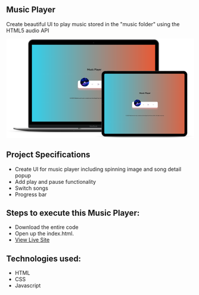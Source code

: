 ## Music Player

Create beautiful UI to play music stored in the "music folder" using the HTML5 audio API

![title-pic](responsive.png)

 ## Project Specifications

- Create UI for music player including spinning image and song detail popup
- Add play and pause functionality
- Switch songs
- Progress bar
 
## Steps to execute this Music Player:
- Download the entire code 
- Open up the index.html.
- [View Live Site](https://anthonys1760.github.io/Music-Player-App/)

## Technologies used: 
- HTML
- CSS
- Javascript



